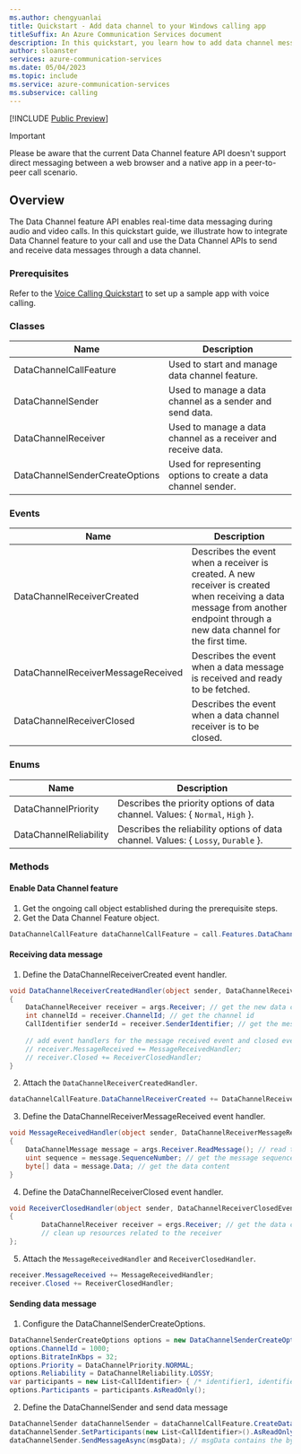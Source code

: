 ```yaml
---
ms.author: chengyuanlai
title: Quickstart - Add data channel to your Windows calling app
titleSuffix: An Azure Communication Services document
description: In this quickstart, you learn how to add data channel messaging to your existing Windows calling app using Azure Communication Services.
author: sloanster
services: azure-communication-services
ms.date: 05/04/2023
ms.topic: include
ms.service: azure-communication-services
ms.subservice: calling
---
```


[!INCLUDE [Public Preview](../../../../includes/public-preview-include-document.md)]
>[!IMPORTANT]
> Please be aware that the current Data Channel feature API doesn't support direct messaging between a web browser and a native app in a peer-to-peer call scenario.

## Overview
The Data Channel feature API enables real-time data messaging during audio and video calls. In this quickstart guide, we illustrate how to integrate Data Channel feature to your call and use the Data Channel APIs to send and receive data messages through a data channel.
### Prerequisites
Refer to the [Voice Calling Quickstart](../../getting-started-with-calling.md?pivots=platform-windows) to set up a sample app with voice calling.
### Classes
| Name | Description |
| - | - | 
| DataChannelCallFeature | Used to start and manage data channel feature. | 
| DataChannelSender | Used to manage a data channel as a sender and send data. | 
| DataChannelReceiver | Used to manage a data channel as a receiver and receive data. |
| DataChannelSenderCreateOptions | Used for representing options to create a data channel sender. |
### Events
| Name | Description |  
| - | - |
| DataChannelReceiverCreated | Describes the event when a receiver is created. A new receiver is created when receiving a data message from another endpoint through a new data channel for the first time. |
| DataChannelReceiverMessageReceived | Describes the event when a data message is received and ready to be fetched. |
| DataChannelReceiverClosed | Describes the event when a data channel receiver is to be closed. |
### Enums
| Name | Description |  
| - | - | 
| DataChannelPriority | Describes the priority options of data channel. Values: { `Normal`, `High` }. | 
| DataChannelReliability | Describes the reliability options of data channel. Values: { `Lossy`, `Durable` }. |
### Methods
#### Enable Data Channel feature

1. Get the ongoing call object established during the prerequisite steps.
2. Get the Data Channel Feature object.
```csharp
DataChannelCallFeature dataChannelCallFeature = call.Features.DataChannel;
```
#### Receiving data message
1. Define the DataChannelReceiverCreated event handler.
```csharp
void DataChannelReceiverCreatedHandler(object sender, DataChannelReceiverCreatedEventArgs args) 
{
    DataChannelReceiver receiver = args.Receiver; // get the new data channel receiver
    int channelId = receiver.ChannelId; // get the channel id
    CallIdentifier senderId = receiver.SenderIdentifier; // get the message sender id
    
    // add event handlers for the message received event and closed event from this receiver
    // receiver.MessageReceived += MessageReceivedHandler;
    // receiver.Closed += ReceiverClosedHandler;
}
```
2. Attach the `DataChannelReceiverCreatedHandler`.
```csharp
dataChannelCallFeature.DataChannelReceiverCreated += DataChannelReceiverCreatedHandler;
 ```
3. Define the DataChannelReceiverMessageReceived event handler.
```csharp
void MessageReceivedHandler(object sender, DataChannelReceiverMessageReceivedEventArgs args) 
{
    DataChannelMessage message = args.Receiver.ReadMessage(); // read the data message from the receiver
    uint sequence = message.SequenceNumber; // get the message sequence number
    byte[] data = message.Data; // get the data content
}
```
4. Define the DataChannelReceiverClosed event handler.
```csharp
void ReceiverClosedHandler(object sender, DataChannelReceiverClosedEventArgs args) 
{
        DataChannelReceiver receiver = ergs.Receiver; // get the data channel receiver to be closed
        // clean up resources related to the receiver
};
```
5. Attach the `MessageReceivedHandler` and `ReceiverClosedHandler`.
```csharp
receiver.MessageReceived += MessageReceivedHandler;
receiver.Closed += ReceiverClosedHandler;
```
#### Sending data message
1. Configure the DataChannelSenderCreateOptions.
```csharp
DataChannelSenderCreateOptions options = new DataChannelSenderCreateOptions();
options.ChannelId = 1000;
options.BitrateInKbps = 32;
options.Priority = DataChannelPriority.NORMAL;
options.Reliability = DataChannelReliability.LOSSY;
var participants = new List<CallIdentifier> { /* identifier1, identifier2, ... */ };
options.Participants = participants.AsReadOnly();
```
2. Define the DataChannelSender and send data message
```csharp
DataChannelSender dataChannelSender = dataChannelCallFeature.CreateDataChannelSender(options);
dataChannelSender.SetParticipants(new List<CallIdentifier>().AsReadOnly()); // change participants in the channel if needed
dataChannelSender.SendMessageAsync(msgData); // msgData contains the byte[] data to be sent

```